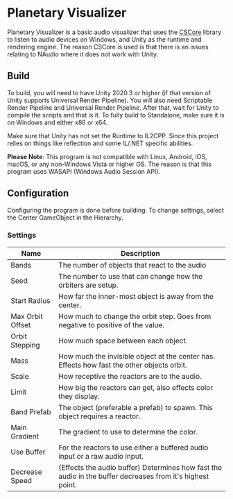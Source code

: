 ﻿# Planetary Visualizer

Planetary Visualizer is a basic audio visualizer that uses the [CSCore](https://github.com/filoe/cscore)
library to listen to audio devices on Windows, and Unity as the runtime and rendering engine.
The reason CSCore is used is that there is an issues relating to NAudio where it does not work with Unity.

## Build

To build, you will need to have Unity 2020.3 or higher (if that version of Unity supports Universal Render Pipeline).
You will also need Scriptable Render Pipeline and Universal Render Pipeline.
After that, wait for Unity to compile the scripts and that is it.
To fully build to Standalone, make sure it is on Windows and either x86 or x64.

Make sure that Unity has not set the Runtime to IL2CPP.
Since this project relies on things like reflection and some IL/.NET specific abilities.

**Please Note**: This program is not compatible with Linux, Android, iOS, macOS, or any non-Windows Vista or higher OS.
The reason is that this program uses WASAPI (Windows Audio Session API).

## Configuration

Configuring the program is done before building. To change settings, select the Center GameObject in
the Hierarchy.

### Settings

Name | Description
---- | -----------
Bands | The number of objects that react to the audio
Seed | The number to use that can change how the orbiters are setup.
Start Radius | How far the inner-most object is away from the center.
Max Orbit Offset | How much to change the orbit step. Goes from negative to positive of the value.
Orbit Stepping | How much space between each object.
Mass | How much the invisible object at the center has. Effects how fast the other objects orbit.
Scale | How receptive the reactors are to the audio.
Limit | How big the reactors can get, also effects color they display.
Band Prefab | The object (preferable a prefab) to spawn. This object requires a reactor.
Main Gradient | The gradient to use to determine the color.
Use Buffer | For the reactors to use either a buffered audio input or a raw audio input.
Decrease Speed | (Effects the audio buffer) Determines how fast the audio in the buffer decreases from it's highest point.
